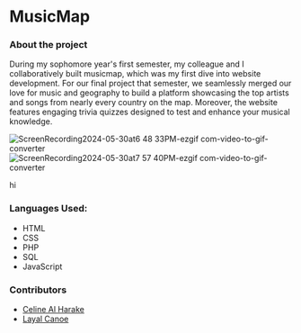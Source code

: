 # MusicMap

### About the project
During my sophomore year's first semester, my colleague and I collaboratively built musicmap, which was my first dive into website development. For our final project that semester, we seamlessly merged our love for music and geography to build a platform showcasing the top artists and songs from nearly every country on the map. Moreover, the website features engaging trivia quizzes designed to test and enhance your musical knowledge.

![ScreenRecording2024-05-30at6 48 33PM-ezgif com-video-to-gif-converter](https://github.com/CelineHarakee/MusicMap/assets/126262323/be179462-b28f-412e-a22c-4409e8d92578)
![ScreenRecording2024-05-30at7 57 40PM-ezgif com-video-to-gif-converter](https://github.com/CelineHarakee/MusicMap/assets/126262323/f26122ed-5536-47a7-a19e-aa6e53194532)

hi
### Languages Used:
- HTML
- CSS
- PHP
- SQL
- JavaScript

### Contributors
- [Celine Al Harake](https://github.com/CelineHarakee)
- [Layal Canoe](https://github.com/layalcanoe)
